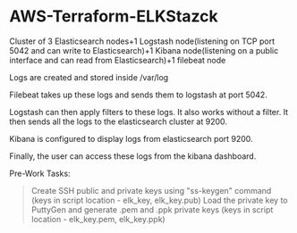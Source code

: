 # AWS-Terraform-ELKStazck
Cluster of 3 Elasticsearch nodes+1 Logstash node(listening on TCP port 5042 and can write to Elasticsearch)+1 Kibana node(listening on a public interface and can read from Elasticsearch)+1 filebeat node

Logs are created and stored inside /var/log

Filebeat takes up these logs and sends them to logstash at port 5042.

Logstash can then apply filters to these logs. It also works without a filter. It then sends all the logs to the elasticsearch cluster at 9200.

Kibana is configured to display logs from elasticsearch port 9200.

Finally, the user can access these logs from the kibana dashboard.

Pre-Work Tasks:
 > Create SSH public and private keys using "ss-keygen" command (keys in script location - elk_key, elk_key.pub)
 > Load the private key to PuttyGen and generate .pem and .ppk private keys (keys in script location - elk_key.pem, elk_key.ppk)
 > 
